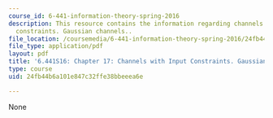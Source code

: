 ```yaml
---
course_id: 6-441-information-theory-spring-2016
description: This resource contains the information regarding channels with input
  constraints. Gaussian channels..
file_location: /coursemedia/6-441-information-theory-spring-2016/24fb44b6a101e847c32ffe38bbeeea6e_MIT6_441S16_chapter_17.pdf
file_type: application/pdf
layout: pdf
title: '6.441S16: Chapter 17: Channels with Input Constraints. Gaussian Channels.'
type: course
uid: 24fb44b6a101e847c32ffe38bbeeea6e

---
```

None